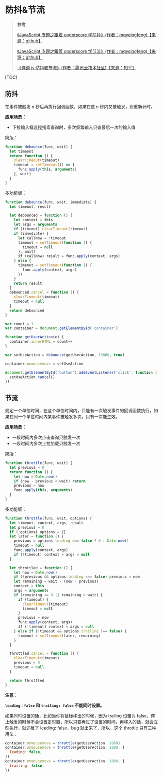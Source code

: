 # 防抖&节流

> **参考**
>
> [《JavaScript 专题之跟着 underscore 学防抖》(作者：mqyqingfeng)【来源：github】](https://github.com/mqyqingfeng/Blog/issues/22)
>
> [《JavaScript 专题之跟着 underscore 学节流》(作者：mqyqingfeng)【来源：github】](https://github.com/mqyqingfeng/Blog/issues/26)
>
> [《详谈 js 防抖和节流》(作者：腾讯云技术社区)【来源：知乎】](https://zhuanlan.zhihu.com/p/51608574)

[TOC]

## 防抖

在事件被触发 n 秒后再执行回调函数，如果在这 n 秒内又被触发，则重新计时。

**应用场景：**

- 下拉输入框远程搜索查询时，多次频繁输入只查最后一次的输入值

简版：

```js
function debounce(func, wait) {
  let timeout
  return function () {
    clearTimeout(timeout)
    timeout = setTimeout(() => {
      func.apply(this, arguments)
    }, wait)
  }
}
```

多功能版：

```js
function debounce(func, wait, immediate) {
  let timeout, result

  let debounced = function () {
    let context = this
    let args = arguments
    if (timeout) clearTimeout(timeout)
    if (immediate) {
      let callNow = !timeout
      timeout = setTimeout(function () {
        timeout = null
      }, wait)
      if (callNow) result = func.apply(context, args)
    } else {
      timeout = setTimeout(function () {
        func.apply(context, args)
      })
    }
    return result
  }
  debounced.cancel = function () {
    clearTimeout(timeout)
    timeout = null
  }
  return debounced
}
```

```js
var count = 1
var container = document.getElementById('container')

function getUserAction(e) {
  container.innerHTML = count++
}

var setUseAction = debounce(getUserAction, 10000, true)

container.onmousemove = setUseAction

document.getElementById('button').addEventListener('click', function () {
  setUseAction.cancel()
})
```

## 节流

规定一个单位时间，在这个单位时间内，只能有一次触发事件的回调函数执行，如果在同一个单位时间内某事件被触发多次，只有一次能生效。

**应用场景：**

- 一段时间内多次点击查询只触发一次
- 一段时间内多次上拉加载只触发一次

简版：

```js
function throttle(func, wait) {
  let previous = 0
  return function () {
    let now = Date.now()
    if (now - previous < wait) return
    previous = now
    func.apply(this, arguments)
  }
}
```

多功能版：

```js
function throttle(func, wait, options) {
  let timeout, context, args, result
  let previous = 0
  if (!options) options = {}
  let later = function () {
    previous = options.leading === false ? 0 : Date.now()
    timeout = null
    func.apply(context, args)
    if (!timeout) context = args = null
  }

  let throttled = function () {
    let now = Date.now()
    if (!previous && options.leading === false) previous = now
    let remaining = wait - (now - previous)
    context = this
    args = arguments
    if (remaining <= 0 || remaining > wait) {
      if (timeout) {
        clearTimeout(timeout)
        timeout = null
      }
      previous = now
      func.apply(context, args)
      if (!timeout) context = args = null
    } else if (!timeout && options.trailing !== false) {
      timeout = setTimeout(later, remaining)
    }
  }

  throttled.cancel = function () {
    clearTimeout(timeout)
    previous = 0
    timeout = null
  }

  return throttled
}
```

**注意：**

**`leading：false` 和 `trailing: false` 不能同时设置。**

如果同时设置的话，比如当你将鼠标移出的时候，因为 trailing 设置为 false，停止触发的时候不会设置定时器，所以只要再过了设置的时间，再移入的话，就会立刻执行，就违反了 leading: false，bug 就出来了，所以，这个 throttle 只有三种用法：

```js
container.onmousemove = throttle(getUserAction, 1000)
container.onmousemove = throttle(getUserAction, 1000, {
  leading: false,
})
container.onmousemove = throttle(getUserAction, 1000, {
  trailing: false,
})
```
